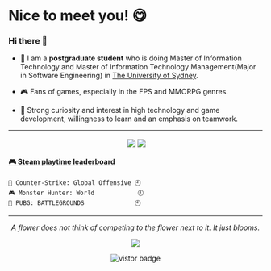 # Nice to meet you! 😋

### Hi there 👋
* 📜 I am a **postgraduate student** who is doing Master of Information Technology and Master of Information Technology Management(Major in Software Engineering) in [The University of Sydney](https://www.sydney.edu.au/).

* 🎮 Fans of games, especially in the FPS and MMORPG genres.

* 🎯 Strong curiosity and interest in high technology and game development, willingness to learn and an emphasis on teamwork.

<hr>

<p align="center">
    <img align="center" src=""/>
    <img align="center" src="https://github-readme-stats.vercel.app/api?username=bilibalaboom413&show_icons=true&count_private=true&include_all_commits=true&line_height=20&theme=dracula"/>
    <img align="center" src="https://github-profile-trophy.vercel.app/?username=bilibalaboom413&theme=dracula"/>
</p>

<!-- steam-box start -->
#### <a href="https://gist.github.com/bilibalaboom413/4bdd880d7b64078a4b1738168dc97bae" target="_blank">🎮 Steam playtime leaderboard</a>
```text
🔫 Counter-Strike: Global Offensive 🕘
🎮 Monster Hunter: World            🕘 
🍳 PUBG: BATTLEGROUNDS              🕘 
```
<!-- Powered by https://github.com/YouEclipse/steam-box . -->
<!-- steam-box end -->

<hr>
<p align="center">
    <i>A flower does not think of competing to the flower next to it. It just blooms.</b></i>
    <p align="center">
        <a href= ""><img src="https://img.icons8.com/nolan/32/linkedin.png"/></a>
        <!-- <a href= "https://hilbertkong.me"><img src="https://img.icons8.com/nolan/32/chrome.png"/></a> -->
    </p>
</p>

<p align="center">
    <img src="https://visitor-badge.glitch.me/badge?page_id=Hao.Hao" alt="vistor badge" />
</p>
